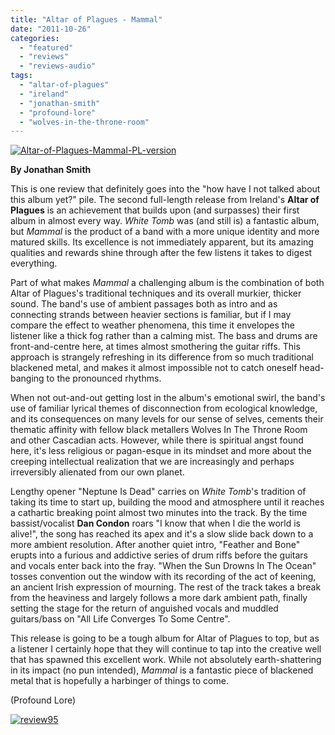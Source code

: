 ```yaml
---
title: "Altar of Plagues - Mammal"
date: "2011-10-26"
categories: 
  - "featured"
  - "reviews"
  - "reviews-audio"
tags: 
  - "altar-of-plagues"
  - "ireland"
  - "jonathan-smith"
  - "profound-lore"
  - "wolves-in-the-throne-room"
---
```


[![](http://www.hellbound.ca/wp-content/uploads/2011/10/Altar-of-Plagues-Mammal-PL-version.jpg "Altar-of-Plagues-Mammal-PL-version")](http://www.hellbound.ca/wp-content/uploads/2011/10/Altar-of-Plagues-Mammal-PL-version.jpg)

**By Jonathan Smith**

This is one review that definitely goes into the "how have I not talked about this album yet?" pile. The second full-length release from Ireland's **Altar of Plagues** is an achievement that builds upon (and surpasses) their first album in almost every way. _White Tomb_ was (and still is) a fantastic album, but _Mammal_ is the product of a band with a more unique identity and more matured skills. Its excellence is not immediately apparent, but its amazing qualities and rewards shine through after the few listens it takes to digest everything.

Part of what makes _Mammal_ a challenging album is the combination of both Altar of Plagues's traditional techniques and its overall murkier, thicker sound. The band's use of ambient passages both as intro and as connecting strands between heavier sections is familiar, but if I may compare the effect to weather phenomena, this time it envelopes the listener like a thick fog rather than a calming mist. The bass and drums are front-and-centre here, at times almost smothering the guitar riffs. This approach is strangely refreshing in its difference from so much traditional blackened metal, and makes it almost impossible not to catch oneself head-banging to the pronounced rhythms.

When not out-and-out getting lost in the album's emotional swirl, the band's use of familiar lyrical themes of disconnection from ecological knowledge, and its consequences on many levels for our sense of selves, cements their thematic affinity with fellow black metallers Wolves In The Throne Room and other Cascadian acts. However, while there is spiritual angst found here, it's less religious or pagan-esque in its mindset and more about the creeping intellectual realization that we are increasingly and perhaps irreversibly alienated from our own planet.

Lengthy opener "Neptune Is Dead" carries on _White Tomb_'s tradition of taking its time to start up, building the mood and atmosphere until it reaches a cathartic breaking point almost two minutes into the track. By the time bassist/vocalist **Dan Condon** roars "I know that when I die the world is alive!", the song has reached its apex and it's a slow slide back down to a more ambient resolution. After another quiet intro, "Feather and Bone" erupts into a furious and addictive series of drum riffs before the guitars and vocals enter back into the fray. "When the Sun Drowns In The Ocean" tosses convention out the window with its recording of the act of keening, an ancient Irish expression of mourning. The rest of the track takes a break from the heaviness and largely follows a more dark ambient path, finally setting the stage for the return of anguished vocals and muddled guitars/bass on "All Life Converges To Some Centre".

This release is going to be a tough album for Altar of Plagues to top, but as a listener I certainly hope that they will continue to tap into the creative well that has spawned this excellent work. While not absolutely earth-shattering in its impact (no pun intended), _Mammal_ is a fantastic piece of blackened metal that is hopefully a harbinger of things to come.

(Profound Lore)

[![](http://www.hellbound.ca/wp-content/uploads/2009/07/review951.png "review95")](http://www.hellbound.ca/wp-content/uploads/2009/07/review951.png)
